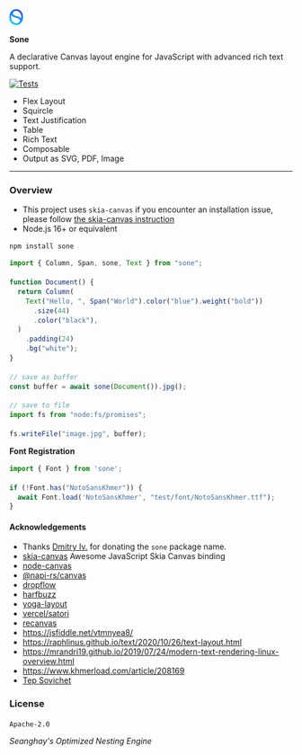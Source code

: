 <img src="test/image/sone.svg" width=24>

**Sone**

A declarative Canvas layout engine for JavaScript with advanced rich text support.

[![Tests](https://github.com/seanghay/sone/actions/workflows/tests.yaml/badge.svg)](https://github.com/seanghay/sone/actions/workflows/tests.yaml)


- Flex Layout
- Squircle
- Text Justification
- Table
- Rich Text
- Composable
- Output as SVG, PDF, Image

---

### Overview

- This project uses `skia-canvas` if you encounter an installation issue, please follow [the skia-canvas instruction](https://github.com/samizdatco/skia-canvas)
- Node.js 16+ or equivalent

```shell
npm install sone
```

```javascript
import { Column, Span, sone, Text } from "sone";

function Document() {
  return Column(
    Text("Hello, ", Span("World").color("blue").weight("bold"))
      .size(44)
      .color("black"),
  )
    .padding(24)
    .bg("white");
}

// save as buffer
const buffer = await sone(Document()).jpg();

// save to file
import fs from "node:fs/promises";

fs.writeFile("image.jpg", buffer);
```

**Font Registration**

```javascript
import { Font } from 'sone';

if (!Font.has("NotoSansKhmer")) {
  await Font.load('NotoSansKhmer', "test/font/NotoSansKhmer.ttf");
}
```

#### Acknowledgements

- Thanks [Dmitry Iv.](https://github.com/dy) for donating the `sone` package name.
- [skia-canvas](https://skia-canvas.org/) Awesome JavaScript Skia Canvas binding
- [node-canvas](https://github.com/Automattic/node-canvas)
- [@napi-rs/canvas](https://github.com/Brooooooklyn/canvas)
- [dropflow](https://github.com/chearon/dropflow)
- [harfbuzz](https://harfbuzz.github.io/)
- [yoga-layout](https://yogalayout.dev/)
- [vercel/satori](https://github.com/vercel/satori)
- [recanvas](https://github.com/GuptaSiddhant/recanvas)
- https://jsfiddle.net/vtmnyea8/
- https://raphlinus.github.io/text/2020/10/26/text-layout.html
- https://mrandri19.github.io/2019/07/24/modern-text-rendering-linux-overview.html
- https://www.khmerload.com/article/208169
- [Tep Sovichet](https://github.com/sovichet)

### License

`Apache-2.0`

*Seanghay's Optimized Nesting Engine*
